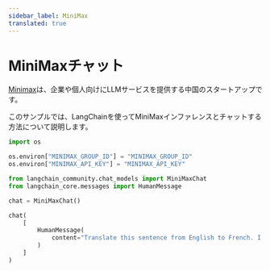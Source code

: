 ```yaml
---
sidebar_label: MiniMax
translated: true
---
```


# MiniMaxチャット

[Minimax](https://api.minimax.chat)は、企業や個人向けにLLMサービスを提供する中国のスタートアップです。

このサンプルでは、LangChainを使ってMiniMaxインファレンスとチャットする方法について説明します。

```python
import os

os.environ["MINIMAX_GROUP_ID"] = "MINIMAX_GROUP_ID"
os.environ["MINIMAX_API_KEY"] = "MINIMAX_API_KEY"
```

```python
from langchain_community.chat_models import MiniMaxChat
from langchain_core.messages import HumanMessage
```

```python
chat = MiniMaxChat()
```

```python
chat(
    [
        HumanMessage(
            content="Translate this sentence from English to French. I love programming."
        )
    ]
)
```
